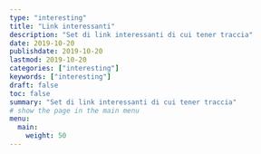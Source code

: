 ```yaml
---
type: "interesting"
title: "Link interessanti"
description: "Set di link interessanti di cui tener traccia"
date: 2019-10-20
publishdate: 2019-10-20
lastmod: 2019-10-20
categories: ["interesting"]
keywords: ["interesting"]
draft: false
toc: false
summary: "Set di link interessanti di cui tener traccia"
# show the page in the main menu
menu:
  main:
    weight: 50
---
```

